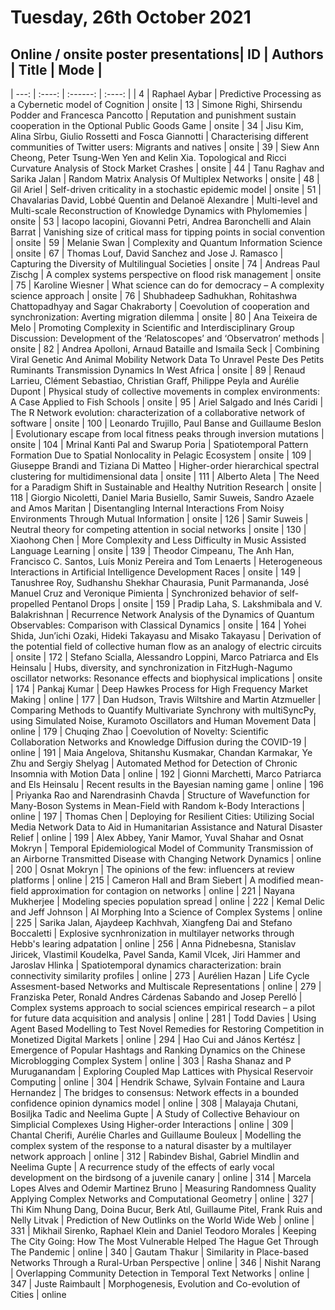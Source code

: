 # Tuesday, 26th October 2021
## Online / onsite poster presentations| ID  | Authors | Title | Mode |
| ---: | :----: | :------: | :----:	|
| 4 |	Raphael Aybar | Predictive Processing as a Cybernetic model of Cognition  |  onsite
| 13 |	Simone Righi, Shirsendu Podder and Francesca Pancotto | Reputation and punishment sustain cooperation in the Optional Public Goods Game  |  onsite
| 34 |	Jisu Kim, Alina Sîrbu, Giulio Rossetti and Fosca Giannotti | Characterising different communities of Twitter users: Migrants and natives  |  onsite
| 39 |	Siew Ann Cheong, Peter Tsung-Wen Yen and Kelin Xia. Topological and Ricci Curvature Analysis of Stock Market Crashes  |  onsite
| 44 |	Tanu Raghav and Sarika Jalan | Random Matrix Analysis Of Multiplex Networks  |  onsite
| 48 |	Gil Ariel | Self-driven criticality in a stochastic epidemic model  |  onsite
| 51 |	Chavalarias David, Lobbé Quentin and Delanoë Alexandre | Multi-level and Multi-scale Reconstruction of Knowledge Dynamics with Phylomemies  |  onsite
| 53 |	Iacopo Iacopini, Giovanni Petri, Andrea Baronchelli and Alain Barrat | Vanishing size of critical mass for tipping points in social convention  |  onsite
| 59 |	Melanie Swan | Complexity and Quantum Information Science  |  onsite
| 67 |	Thomas Louf, David Sanchez and Jose J. Ramasco | Capturing the Diversity of Multilingual Societies  |  onsite
| 74 |	Andreas Paul Zischg | A complex systems perspective on flood risk management  |  onsite
| 75 |	Karoline Wiesner | What science can do for democracy – A complexity science approach  |  onsite
| 76 |	Shubhadeep Sadhukhan, Rohitashwa Chattopadhyay and Sagar Chakraborty | Coevolution of cooperation and synchronization: Averting migration dilemma  |  onsite
| 80 |	Ana Teixeira de Melo | Promoting Complexity in Scientific and Interdisciplinary Group Discussion: Development of the ‘Relatoscopes’ and ‘Observatron’ methods  |  onsite
| 82 |	Andrea Apolloni, Arnaud Bataille and Ismaila Seck | Combining Viral Genetic And Animal Mobility Network Data To Unravel Peste Des Petits Ruminants Transmission Dynamics In West Africa  |  onsite
| 89 |	Renaud Larrieu, Clément Sebastiao, Christian Graff, Philippe Peyla and Aurélie Dupont | Physical study of collective movements in complex environments: A Case Applied to Fish Schools  |  onsite
| 95 |	Ariel Salgado and Inés Caridi | The R Network evolution: characterization of a collaborative network of software  |  onsite
| 100 |	 Leonardo Trujillo, Paul Banse and Guillaume Beslon | Evolutionary escape from local fitness peaks through inversion mutations  |  onsite
| 104 |	Mrinal Kanti Pal and Swarup Poria | Spatiotemporal Pattern Formation Due to Spatial Nonlocality in Pelagic Ecosystem  |  onsite
| 109 |	Giuseppe Brandi and Tiziana Di Matteo | Higher-order hierarchical spectral clustering for multidimensional data  |  onsite
| 111 |	Alberto Aleta | The Need for a Paradigm Shift in Sustainable and Healthy Nutrition Research  |  onsite
| 118 |	Giorgio Nicoletti, Daniel Maria Busiello, Samir Suweis, Sandro Azaele and Amos Maritan | Disentangling Internal Interactions From Noisy Environments Through Mutual Information  |  onsite
| 126 |	Samir Suweis | Neutral theory for competing attention in social networks  |  onsite
| 130 |	Xiaohong Chen | More Complexity and Less Difficulty in Music Assisted Language Learning  |  onsite
| 139 |	Theodor Cimpeanu, The Anh Han, Francisco C. Santos, Luís Moniz Pereira and Tom Lenaerts | Heterogeneous Interactions in Artificial Intelligence Development Races  |  onsite
| 149 |	Tanushree Roy, Sudhanshu Shekhar Chaurasia, Punit Parmananda, José Manuel Cruz and Veronique Pimienta | Synchronized behavior of self-propelled Pentanol Drops  |  onsite
| 159 |	Pradip Laha, S. Lakshmibala and V. Balakrishnan | Recurrence Network Analysis of the Dynamics of Quantum Observables: Comparison with Classical Dynamics  |  onsite
| 164 |	Yohei Shida, Jun’ichi Ozaki, Hideki Takayasu and Misako Takayasu | Derivation of the potential field of collective human flow as an analogy of electric circuits  |  onsite
| 172 |	Stefano Scialla, Alessandro Loppini, Marco Patriarca and Els Heinsalu | Hubs, diversity, and synchronization in FitzHugh-Nagumo oscillator networks: Resonance effects and biophysical implications  |  onsite
| 174 |	Pankaj Kumar | Deep Hawkes Process for High Frequency Market Making   |  online
| 177 |	Dan Hudson, Travis Wiltshire and Martin Atzmueller | Comparing Methods to Quantify Multivariate Synchrony with multiSyncPy, using Simulated Noise, Kuramoto Oscillators and Human Movement Data   |  online
| 179 |	Chuqing Zhao | Coevolution of Novelty: Scientific Collaboration Networks and Knowledge Diffusion during the COVID-19   |  online
| 191 |	Maia Angelova, Shitanshu Kusmakar, Chandan Karmakar, Ye Zhu and Sergiy Shelyag | Automated Method for Detection of Chronic Insomnia with Motion Data   |  online
| 192 |	 Gionni Marchetti, Marco Patriarca and Els Heinsalu | Recent results in the Bayesian naming game   |  online
| 196 |	 Priyanka Rao and Narendrasinh Chavda | Structure of Wavefunction for Many-Boson Systems in Mean-Field with Random k-Body Interactions   |  online
| 197 |	 Thomas Chen | Deploying for Resilient Cities: Utilizing Social Media Network Data to Aid in Humanitarian Assistance and Natural Disaster Relief   |  online
| 199 |	Alex Abbey, Yanir Mamor, Yuval Shahar and Osnat Mokryn | Temporal Epidemiological Model of Community Transmission of an Airborne Transmitted Disease with Changing Network Dynamics   |  online
| 200 |	Osnat Mokryn | The opinions of the few: influencers at review platforms   |  online
| 215 |	Cameron Hall and Bram Siebert | A modified mean-field approximation for contagion on networks   |  online
| 221 |	Nayana Mukherjee | Modeling species population spread   |  online
| 222 |	Kemal Delic and Jeff Johnson | AI Morphing Into a Science of Complex Systems   |  online
| 225 |	Sarika Jalan, Ajaydeep Kachhvah, Xiangfeng Dai and Stefano Boccaletti | Explosive sycnhronization in multilayer networks through Hebb's learing adpatation   |  online
| 256 |	Anna Pidnebesna, Stanislav Jiricek, Vlastimil Koudelka, Pavel Sanda, Kamil Vlcek, Jiri Hammer and Jaroslav Hlinka | Spatiotemporal dynamics characterization: brain connectivity similarity profiles   |  online
| 273 |	Aurélien Hazan | Life Cycle Assesment-based Networks and Multiscale Representations   |  online
| 279 |	Franziska Peter, Ronald Andres Cárdenas Sabando and Josep Perelló | Complex systems approach to social sciences empirical research – a pilot for future data acquisition and analysis   |  online
| 281 |	Todd Davies | Using Agent Based Modelling to Test Novel Remedies for Restoring Competition in Monetized Digital Markets   |  online
| 294 |	Hao Cui and János Kertész | Emergence of Popular Hashtags and Ranking Dynamics on the Chinese Microblogging Complex System   |  online
| 303 |	Rasha Shanaz and P Muruganandam | Exploring Coupled Map Lattices with Physical Reservoir Computing   |  online
| 304 |	Hendrik Schawe, Sylvain Fontaine and Laura Hernandez | The bridges to consensus: Network effects in a bounded confidence opinion dynamics model   |  online
| 308 |	Malayaja Chutani, Bosiljka Tadic and Neelima Gupte | A Study of Collective Behaviour on Simplicial Complexes Using Higher-order Interactions   |  online
| 309 |	Chantal Cherifi, Aurélie Charles and Guillaume Bouleux | Modelling the complex system of the response to a natural disaster by a multilayer network approach   |  online
| 312 |	Rabindev Bishal, Gabriel Mindlin and Neelima Gupte | A recurrence study of the effects of early vocal development on the birdsong of a juvenile canary   |  online
| 314 |	Marcela Lopes Alves and Odemir Martinez Bruno | Measuring Randomness Quality Applying Complex Networks and Computational Geometry   |  online
| 327 |	Thi Kim Nhung Dang, Doina Bucur, Berk Atıl, Guillaume Pitel, Frank Ruis and Nelly Litvak | Prediction of New Outlinks on the World Wide Web   |  online
| 331 |	Mikhail Sirenko, Raphael Klein and Daniel Teodoro Morales | Keeping The City Going: How The Most Vulnerable Helped The Hague Get Through The Pandemic   |  online
| 340 |	Gautam Thakur | Similarity in Place-based Networks Through a Rural-Urban Perspective   |  online
| 346 |	Nishit Narang | Overlapping Community Detection in Temporal Text Networks   |  online
| 347 |	Juste Raimbault | Morphogenesis, Evolution and Co-evolution of Cities   |  online
